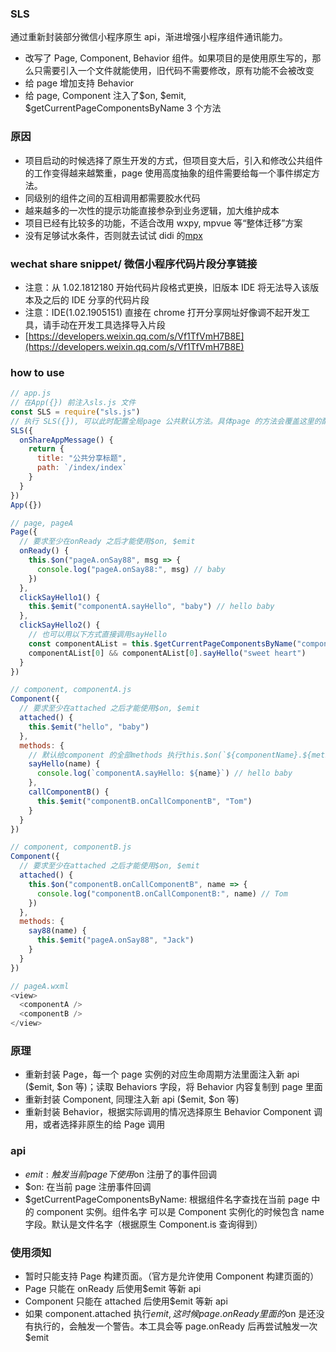 ### SLS

通过重新封装部分微信小程序原生 api，渐进增强小程序组件通讯能力。

- 改写了 Page, Component, Behavior 组件。如果项目的是使用原生写的，那么只需要引入一个文件就能使用，旧代码不需要修改，原有功能不会被改变
- 给 page 增加支持 Behavior
- 给 page, Component 注入了$on, $emit, \$getCurrentPageComponentsByName 3 个方法

### 原因

- 项目启动的时候选择了原生开发的方式，但项目变大后，引入和修改公共组件的工作变得越来越繁重，page 使用高度抽象的组件需要给每一个事件绑定方法。
- 同级别的组件之间的互相调用都需要胶水代码
- 越来越多的一次性的提示功能直接参杂到业务逻辑，加大维护成本
- 项目已经有比较多的功能，不适合改用 wxpy, mpvue 等“整体迁移”方案
- 没有足够试水条件，否则就去试试 didi 的[mpx](https://github.com/didi/mpx)

### wechat share snippet/ 微信小程序代码片段分享链接

- 注意：从 1.02.1812180 开始代码片段格式更换，旧版本 IDE 将无法导入该版本及之后的 IDE 分享的代码片段
- 注意：IDE(1.02.1905151) 直接在 chrome 打开分享网址好像调不起开发工具，请手动在开发工具选择导入片段
- [https://developers.weixin.qq.com/s/Vf1TfVmH7B8E](https://developers.weixin.qq.com/s/Vf1TfVmH7B8E)

### how to use

```javascript
// app.js
// 在App({}) 前注入sls.js 文件
const SLS = require("sls.js")
// 执行 SLS({}), 可以此时配置全局page 公共默认方法。具体page 的方法会覆盖这里的配置
SLS({
  onShareAppMessage() {
    return {
      title: "公共分享标题",
      path: `/index/index`
    }
  }
})
App({})
```

```javascript
// page, pageA
Page({
  // 要求至少在onReady 之后才能使用$on, $emit
  onReady() {
    this.$on("pageA.onSay88", msg => {
      console.log("pageA.onSay88:", msg) // baby
    })
  },
  clickSayHello1() {
    this.$emit("componentA.sayHello", "baby") // hello baby
  },
  clickSayHello2() {
    // 也可以用以下方式直接调用sayHello
    const componentAList = this.$getCurrentPageComponentsByName("componentA")
    componentAList[0] && componentAList[0].sayHello("sweet heart")
  }
})
```

```javascript
// component, componentA.js
Component({
  // 要求至少在attached 之后才能使用$on, $emit
  attached() {
    this.$emit("hello", "baby")
  },
  methods: {
    // 默认给component 的全部methods 执行this.$on(`${componentName}.${methodName}`,this.methodName)
    sayHello(name) {
      console.log(`componentA.sayHello: ${name}`) // hello baby
    },
    callComponentB() {
      this.$emit("componentB.onCallComponentB", "Tom")
    }
  }
})
```

```javascript
// component, componentB.js
Component({
  // 要求至少在attached 之后才能使用$on, $emit
  attached() {
    this.$on("componentB.onCallComponentB", name => {
      console.log("componentB.onCallComponentB:", name) // Tom
    })
  },
  methods: {
    say88(name) {
      this.$emit("pageA.onSay88", "Jack")
    }
  }
})
```

```javascript
// pageA.wxml
<view>
  <componentA />
  <componentB />
</view>
```

### 原理

- 重新封装 Page，每一个 page 实例的对应生命周期方法里面注入新 api ($emit, $on 等)；读取 Behaviors 字段，将 Behavior 内容复制到 page 里面
- 重新封装 Component, 同理注入新 api ($emit, $on 等)
- 重新封装 Behavior，根据实际调用的情况选择原生 Behavior Component 调用，或者选择非原生的给 Page 调用

### api

- $emit: 触发当前page 下使用$on 注册了的事件回调
- \$on: 在当前 page 注册事件回调
- \$getCurrentPageComponentsByName: 根据组件名字查找在当前 page 中的 component 实例。组件名字 可以是 Component 实例化的时候包含 name 字段。默认是文件名字（根据原生 Component.is 查询得到）

### 使用须知

- 暂时只能支持 Page 构建页面。（官方是允许使用 Component 构建页面的）
- Page 只能在 onReady 后使用\$emit 等新 api
- Component 只能在 attached 后使用\$emit 等新 api
- 如果 component.attached 执行$emit, 这时候page.onReady 里面的$on 是还没有执行的，会触发一个警告。本工具会等 page.onReady 后再尝试触发一次\$emit
